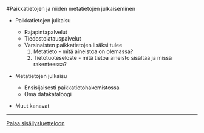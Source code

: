 #Paikkatietojen ja niiden metatietojen julkaiseminen

* Paikkatietojen julkaisu 
  - Rajapintapalvelut 
  - Tiedostolatauspalvelut
  - Varsinaisten paikkatietojen lisäksi tulee 
    1. Metatieto - mitä aineistoa on olemassa?
    2. Tietotuoteseloste - mitä tietoa aineisto sisältää ja missä rakenteessa?

* Metatietojen julkaisu
  - Ensisijaisesti paikkatietohakemistossa
  - Oma datakataloogi

* Muut kanavat

-----
[Palaa sisällysluetteloon](Sisällysluettelo.md)
